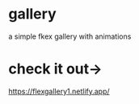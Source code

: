 # gallery
a simple fkex gallery with animations

# check it out-> 
https://flexgallery1.netlify.app/
